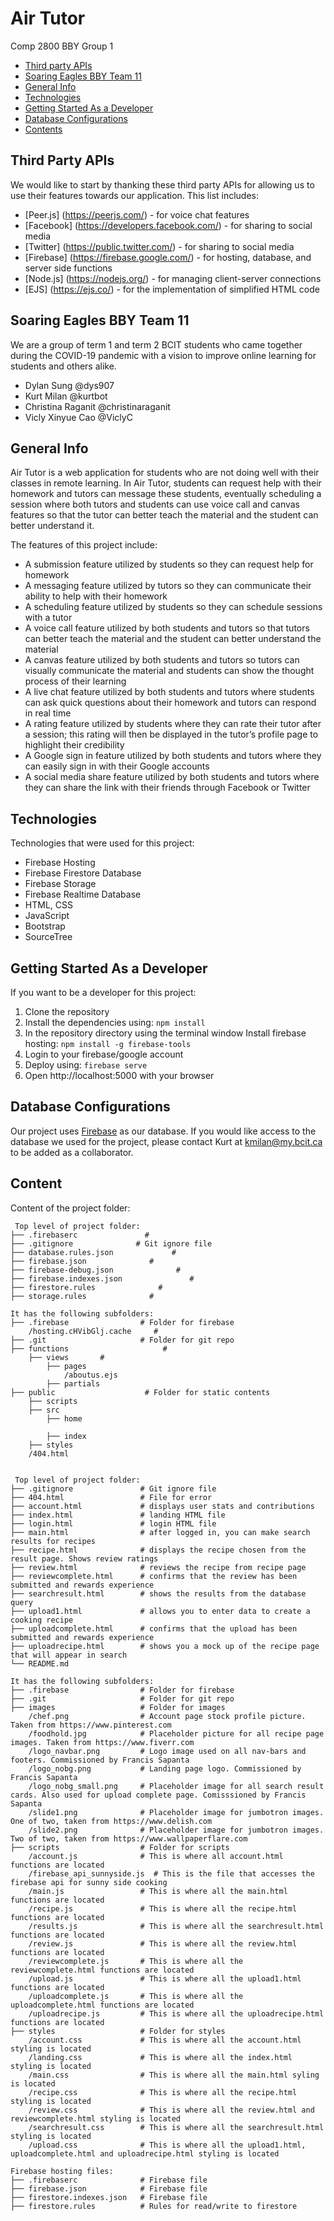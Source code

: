 # Air Tutor
Comp 2800 BBY Group 1
* [Third party APIs](#apis)
* [Soaring Eagles BBY Team 11](#team11)
* [General Info](#general-info)
* [Technologies](#technologies)
* [Getting Started As a Developer](#developer)
* [Database Configurations](#dev-config)
* [Contents](#content)

## Third Party APIs
We would like to start by thanking these third party APIs for allowing us to use their features towards our application. This list includes:

* [Peer.js] (https://peerjs.com/) - for voice chat features
* [Facebook] (https://developers.facebook.com/) - for sharing to social media
* [Twitter] (https://public.twitter.com/) - for sharing to social media
* [Firebase] (https://firebase.google.com/) - for hosting, database, and server side functions
* [Node.js] (https://nodejs.org/) - for managing client-server connections
* [EJS] (https://ejs.co/) - for the implementation of simplified HTML code

## Soaring Eagles BBY Team 11
We are a group of term 1 and term 2 BCIT students who came together during the COVID-19 pandemic with a vision to improve online learning for students and others alike.

* Dylan Sung @dys907
* Kurt Milan @kurtbot
* Christina Raganit @christinaraganit
* Vicly Xinyue Cao @ViclyC

## General Info
Air Tutor is a web application for students who are not doing well with their classes in remote learning. In Air Tutor, students can request help with their homework and tutors can message these students, eventually scheduling a session where both tutors and students can use voice call and canvas features so that the tutor can better teach the material and the student can better understand it. 

The features of this project include:
* A submission feature utilized by students so they can request help for homework
* A messaging feature utilized by tutors so they can communicate their ability to help with their homework
* A scheduling feature utilized by students so they can schedule sessions with a tutor
* A voice call feature utilized by both students and tutors so that tutors can better teach the material and the student can better understand the material
* A canvas feature utilized by both students and tutors so tutors can visually communicate the material and students can show the thought process of their learning
* A live chat feature utilized by both students and tutors where students can ask quick questions about their homework and tutors can respond in real time
* A rating feature utilized by students where they can rate their tutor after a session; this rating will then be displayed in the tutor’s profile page to highlight their credibility
* A Google sign in feature utilized by both students and tutors where they can easily sign in with their Google accounts 
* A social media share feature utilized by both students and tutors where they can share the link with their friends through Facebook or Twitter

## Technologies
Technologies that were used for this project:
* Firebase Hosting
* Firebase Firestore Database
* Firebase Storage
* Firebase Realtime Database
* HTML, CSS
* JavaScript
* Bootstrap 
* SourceTree

## Getting Started As a Developer 
If you want to be a developer for this project:
1. Clone the repository
1. Install the dependencies using:
```npm install```
1. In the repository directory using the terminal window
Install firebase hosting:
```npm install -g firebase-tools```
1. Login to your firebase/google account
1. Deploy using:
	```firebase serve```
1. Open http://localhost:5000 with your browser

## Database Configurations
Our project uses [Firebase](https://firebase.google.com/) as our database. If you would like access to the database we used for the project, please contact Kurt at kmilan@my.bcit.ca to be added as a collaborator.

## Content
Content of the project folder:

```
 Top level of project folder: 
├── .firebaserc               # 
├── .gitignore              # Git ignore file
├── database.rules.json             # 
├── firebase.json              # 
├── firebase-debug.json              # 
├── firebase.indexes.json               # 
├── firestore.rules              # 
├── storage.rules              # 

It has the following subfolders:
├── .firebase                # Folder for firebase
	/hosting.cHVibGlj.cache		#
├── .git                     # Folder for git repo
├── functions                     # 
	├── views		#
		├── pages
			/aboutus.ejs
		├── partials
├── public                    # Folder for static contents
	├── scripts
	├── src
		├── home
		
		├── index
	├── styles
	/404.html


 Top level of project folder: 
├── .gitignore               # Git ignore file
├── 404.html                 # File for error
├── account.html             # displays user stats and contributions
├── index.html               # landing HTML file
├── login.html               # login HTML file
├── main.html                # after logged in, you can make search results for recipes
├── recipe.html              # displays the recipe chosen from the result page. Shows review ratings
├── review.html              # reviews the recipe from recipe page
├── reviewcomplete.html      # confirms that the review has been submitted and rewards experience
├── searchresult.html        # shows the results from the database query
├── upload1.html             # allows you to enter data to create a cooking recipe
├── uploadcomplete.html      # confirms that the upload has been submitted and rewards experience
├── uploadrecipe.html        # shows you a mock up of the recipe page that will appear in search
└── README.md

It has the following subfolders:
├── .firebase                # Folder for firebase
├── .git                     # Folder for git repo
├── images                   # Folder for images
	/chef.png				 # Account page stock profile picture. Taken from https://www.pinterest.com
	/foodhold.jpg 			 # Placeholder picture for all recipe page images. Taken from https://www.fiverr.com
	/logo_navbar.png		 # Logo image used on all nav-bars and footers. Commissioned by Francis Sapanta
	/logo_nobg.png			 # Landing page logo. Commissioned by Francis Sapanta
	/logo_nobg_small.png	 # Placeholder image for all search result cards. Also used for upload complete page. Comisssioned by Francis Sapanta
	/slide1.png				 # Placeholder image for jumbotron images. One of two, taken from https://www.delish.com
	/slide2.png				 # Placeholder image for jumbotron images. Two of two, taken from https://www.wallpaperflare.com
├── scripts                  # Folder for scripts
    /account.js              # This is where all account.html functions are located
	/firebase_api_sunnyside.js 	# This is the file that accesses the firebase api for sunny side cooking
	/main.js              	 # This is where all the main.html functions are located
	/recipe.js               # This is where all the recipe.html functions are located
	/results.js              # This is where all the searchresult.html functions are located
	/review.js               # This is where all the review.html functions are located
	/reviewcomplete.js       # This is where all the reviewcomplete.html functions are located
	/upload.js               # This is where all the upload1.html functions are located
	/uploadcomplete.js       # This is where all the uploadcomplete.html functions are located
	/uploadrecipe.js         # This is where all the uploadrecipe.html functions are located
├── styles                   # Folder for styles
	/account.css         	 # This is where all the account.html styling is located
	/landing.css             # This is where all the index.html styling is located
	/main.css                # This is where all the main.html syling is located
	/recipe.css              # This is where all the recipe.html styling is located
	/review.css              # This is where all the review.html and reviewcomplete.html styling is located
	/searchresult.css        # This is where all the searchresult.html styling is located
	/upload.css         	 # This is where all the upload1.html, uploadcomplete.html and uploadrecipe.html styling is located

Firebase hosting files: 
├── .firebaserc              # Firebase file
├── firebase.json            # Firebase file
├── firestore.indexes.json   # Firebase file
├── firestore.rules          # Rules for read/write to firestore
```



